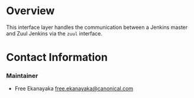 # Overview

This interface layer handles the communication between a Jenkins master
and Zuul Jenkins via the `zuul` interface.

# Contact Information

### Maintainer
- Free Ekanayaka <free.ekanayaka@canonical.com>
